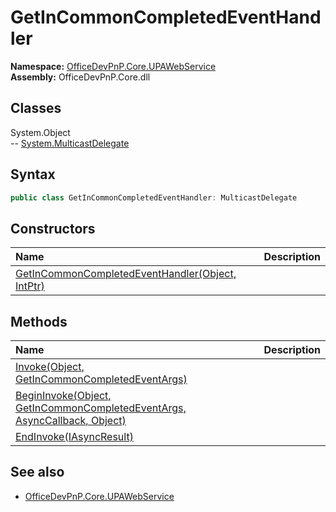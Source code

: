 # GetInCommonCompletedEventHandler

**Namespace:** [OfficeDevPnP.Core.UPAWebService](OfficeDevPnP.Core.UPAWebService.md)  
**Assembly:** OfficeDevPnP.Core.dll  
## Classes
System.Object  
-- [System.MulticastDelegate](System.MulticastDelegate.md)
## Syntax
```C#
public class GetInCommonCompletedEventHandler: MulticastDelegate
```
## Constructors
|**Name**|**Description**|
|:-----|:-----|
| [GetInCommonCompletedEventHandler(Object, IntPtr)](GetInCommonCompletedEventHandlerconstructor1details.md) | 
## Methods
|**Name**|**Description**|
|:-----|:-----|
| [Invoke(Object, GetInCommonCompletedEventArgs)](GetInCommonCompletedEventHandlerInvokeObjectGetInCommonCompletedEventArgs.md) | 
| [BeginInvoke(Object, GetInCommonCompletedEventArgs, AsyncCallback, Object)](GetInCommonCompletedEventHandlerBeginInvokeObjectGetInCommonCompletedEventArgsAsyncCallbackObject.md) | 
| [EndInvoke(IAsyncResult)](GetInCommonCompletedEventHandlerEndInvokeIAsyncResult.md) | 
## See also
- [OfficeDevPnP.Core.UPAWebService](OfficeDevPnP.Core.UPAWebService.md)
